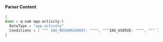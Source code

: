 #### Parser Content
```Java
{
Name = q-oam-app-activity-5
  DataType = "app-activity"
  Conditions = [ """ IAU_RESOURCEHOST: """", """IAU_USERID: """", """ IAU_EVENTTYPE: "CredentialSubmit""""  ]
}
```
